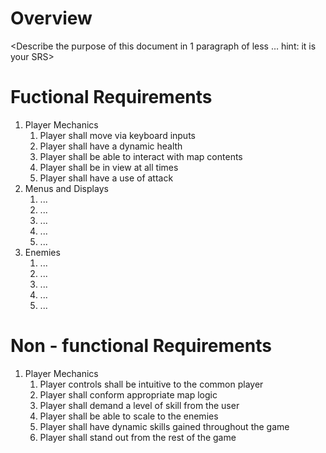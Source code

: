 # Overview
<Describe the purpose of this document in 1 paragraph of less … hint: it is
your SRS>
# Fuctional Requirements
  1. Player Mechanics
      1. Player shall move via keyboard inputs
      2. Player shall have a dynamic health
      3. Player shall be able to interact with map contents
      4. Player shall be in view at all times
      5. Player shall have a use of attack
   2. Menus and Displays
      1. ...
      2. ...
      3. ...
      4. ...
      5. ...
   3. Enemies
      1. ...
      2. ...
      3. ...
      4. ...
      5. ...
     

# Non - functional Requirements
  1. Player Mechanics
      1. Player controls shall be intuitive to the common player
      2. Player shall conform appropriate map logic
      3. Player shall demand a level of skill from the user
      4. Player shall be able to scale to the enemies
      5. Player shall have dynamic skills gained throughout the game
      6. Player shall stand out from the rest of the game
